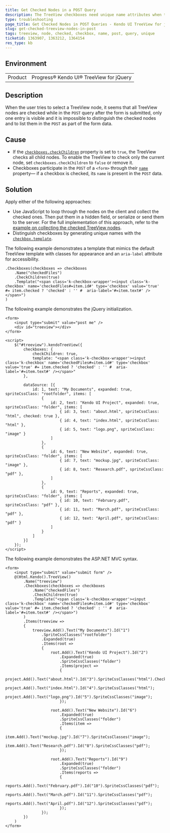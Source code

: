 ```yaml
---
title: Get Checked Nodes in a POST Query
description: The TreeView checkboxes need unique name attributes when they are used in a POST query.
type: troubleshooting
page_title: Get Checked Nodes in POST Queries - Kendo UI TreeView for jQuery
slug: get-checked-treeview-nodes-in-post
tags: treeview, node, checked, checkbox, name, post, query, unique
ticketid: 1363907, 1363212, 1364154
res_type: kb
---
```


## Environment

<table>
	<tr>
		<td>Product</td>
		<td>Progress® Kendo UI® TreeView for jQuery</td>
	</tr>
</table>

## Description

When the user tries to select a TreeView node, it seems that all TreeView nodes are checked while in the `POST` query after the form is submitted, only one entry is visible and it is impossible to distinguish the checked nodes and to list them in the `POST` as part of the form data.

## Cause

* If the [`checkboxes.checkChildren`](https://docs.telerik.com/kendo-ui/api/javascript/ui/treeview/configuration/checkboxes#checkboxes.checkChildren) property is set to `true`, the TreeView checks all child nodes. To enable the TreeView to check only the current node, set `checkboxes.checkChildren` to `false` or remove it.
* Checkboxes participate in the `POST` of a `<form>` through their [`name`](https://docs.telerik.com/kendo-ui/api/javascript/ui/treeview/configuration/checkboxes#checkboxes.name) property&mdash; if a checkbox is checked, its `name` is present in the `POST` data.

## Solution

Apply either of the following approaches:

* Use JavaScript to loop through the nodes on the client and collect the checked ones. Then put them in a hidden field, or serialize or send them to the server. For the full implementation of this approach, refer to the [example on collecting the checked TreeView nodes](https://demos.telerik.com/kendo-ui/treeview/checkboxes).
* Distinguish checkboxes by generating unique names with the [`checkbox.template`](https://docs.telerik.com/kendo-ui/api/javascript/ui/treeview/configuration/checkboxes#checkboxes.template).

The following example demonstrates a template that mimics the default TreeView template with classes for appearance and an `aria-label` attribute for accessibility.

```MVC
.Checkboxes(checkboxes => checkboxes
    .Name("checkedFiles")
    .CheckChildren(true)
    .Template("<span class='k-checkbox-wrapper'><input class='k-checkbox' name='checkedFiles#=item.id#' type='checkbox' value='true' #= item.checked ? 'checked' : '' #  aria-label='#=item.text#' /></span>")
)
```

The following example demonstrates the jQuery initialization.

```dojo
<form>
	<input type="submit" value="post me" />
	<div id="treeview"></div>
</form>

<script>
	$("#treeview").kendoTreeView({
		checkboxes: {
			checkChildren: true,
			template: "<span class='k-checkbox-wrapper'><input class='k-checkbox' name='checkedFiles#=item.id#' type='checkbox' value='true' #= item.checked ? 'checked' : '' #  aria-label='#=item.text#' /></span>"
		},

		dataSource: [{
			id: 1, text: "My Documents", expanded: true, spriteCssClass: "rootfolder", items: [
				{
					id: 2, text: "Kendo UI Project", expanded: true, spriteCssClass: "folder", items: [
						{ id: 3, text: "about.html", spriteCssClass: "html", checked: true },
						{ id: 4, text: "index.html", spriteCssClass: "html" },
						{ id: 5, text: "logo.png", spriteCssClass: "image" }
					]
				},
				{
					id: 6, text: "New Website", expanded: true, spriteCssClass: "folder", items: [
						{ id: 7, text: "mockup.jpg", spriteCssClass: "image" },
						{ id: 8, text: "Research.pdf", spriteCssClass: "pdf" },
					]
				},
				{
					id: 9, text: "Reports", expanded: true, spriteCssClass: "folder", items: [
						{ id: 10, text: "February.pdf", spriteCssClass: "pdf" },
						{ id: 11, text: "March.pdf", spriteCssClass: "pdf" },
						{ id: 12, text: "April.pdf", spriteCssClass: "pdf" }
					]
				}
			]
		}]
	});
</script>
```

The following example demonstrates the ASP.NET MVC syntax.

```MVC
<form>
	<input type="submit" value="submit form" />
	@(Html.Kendo().TreeView()
		.Name("treeview")
		.Checkboxes(checkboxes => checkboxes
			.Name("checkedFiles")
			.CheckChildren(true)
			.Template("<span class='k-checkbox-wrapper'><input class='k-checkbox' name='checkedFiles#=item.id#' type='checkbox' value='true' #= item.checked ? 'checked' : '' #  aria-label='#=item.text#' /></span>")
		)
		.Items(treeview =>
		{
			treeview.Add().Text("My Documents").Id("1")
				.SpriteCssClasses("rootfolder")
				.Expanded(true)
				.Items(root =>
				{
					root.Add().Text("Kendo UI Project").Id("2")
						.Expanded(true)
						.SpriteCssClasses("folder")
						.Items(project =>
						{
							project.Add().Text("about.html").Id("3").SpriteCssClasses("html").Checked(true);
							project.Add().Text("index.html").Id("4").SpriteCssClasses("html");
							project.Add().Text("logo.png").Id("5").SpriteCssClasses("image");
						});

					root.Add().Text("New Website").Id("6")
						.Expanded(true)
						.SpriteCssClasses("folder")
						.Items(item =>
						{
							item.Add().Text("mockup.jpg").Id("7").SpriteCssClasses("image");
							item.Add().Text("Research.pdf").Id("8").SpriteCssClasses("pdf");
						});

					root.Add().Text("Reports").Id("9")
						.Expanded(true)
						.SpriteCssClasses("folder")
						.Items(reports =>
						{
							reports.Add().Text("February.pdf").Id("10").SpriteCssClasses("pdf");
							reports.Add().Text("March.pdf").Id("11").SpriteCssClasses("pdf");
							reports.Add().Text("April.pdf").Id("12").SpriteCssClasses("pdf");
						});
				});
		})
	)
</form>
```
